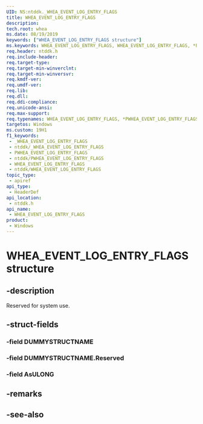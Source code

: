 ```yaml
---
UID: NS:ntddk._WHEA_EVENT_LOG_ENTRY_FLAGS
title: WHEA_EVENT_LOG_ENTRY_FLAGS
description: 
tech.root: whea
ms.date: 08/19/2019
keywords: ["WHEA_EVENT_LOG_ENTRY_FLAGS structure"]
ms.keywords: WHEA_EVENT_LOG_ENTRY_FLAGS, WHEA_EVENT_LOG_ENTRY_FLAGS, *PWHEA_EVENT_LOG_ENTRY_FLAGS,
req.header: ntddk.h
req.include-header: 
req.target-type: 
req.target-min-winverclnt: 
req.target-min-winversvr: 
req.kmdf-ver: 
req.umdf-ver: 
req.lib: 
req.dll: 
req.ddi-compliance: 
req.unicode-ansi: 
req.max-support: 
req.typenames: WHEA_EVENT_LOG_ENTRY_FLAGS, *PWHEA_EVENT_LOG_ENTRY_FLAGS
targetos: Windows
ms.custom: 19H1
f1_keywords:
 - _WHEA_EVENT_LOG_ENTRY_FLAGS
 - ntddk/_WHEA_EVENT_LOG_ENTRY_FLAGS
 - PWHEA_EVENT_LOG_ENTRY_FLAGS
 - ntddk/PWHEA_EVENT_LOG_ENTRY_FLAGS
 - WHEA_EVENT_LOG_ENTRY_FLAGS
 - ntddk/WHEA_EVENT_LOG_ENTRY_FLAGS
topic_type:
 - apiref
api_type:
 - HeaderDef
api_location:
 - ntddk.h
api_name:
 - WHEA_EVENT_LOG_ENTRY_FLAGS
product:
 - Windows
---
```


# WHEA_EVENT_LOG_ENTRY_FLAGS structure


## -description

Reserved for system use.

## -struct-fields

### -field DUMMYSTRUCTNAME

### -field DUMMYSTRUCTNAME.Reserved

### -field AsULONG

## -remarks

## -see-also


